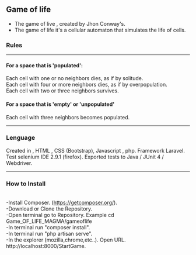 <h2>Game of life</h2>

<ul>
<li>The game of live , created by Jhon Conway's.</li>
<li>The game of life it's a cellular automaton that simulates the life of cells.</li>
</ul>

<h3>Rules</h3>
<hr>
<h4>For a space that is 'populated':</h4>
<p>Each cell with one or no neighbors dies, as if by solitude.
<br>Each cell with four or more neighbors dies, as if by overpopulation.
<br>Each cell with two or three neighbors survives.</p>
<h4>For a space that is 'empty' or 'unpopulated'</h4>
<p>Each cell with three neighbors becomes populated.</p>
<hr>
<h3>Lenguage</h3>
Created in , HTML , CSS (Bootstrap), Javascript , php. Framework Laravel.
<br>Test selenium IDE 2.9.1 (firefox). Exported tests to Java / JUnit 4 / Webdriver.
<hr>
<h3>How to Install</h3>



<br>-Install Composer. (https://getcomposer.org/).
<br>-Download or Clone the Repository.
<br>-Open terminal go to Repository. Example cd Game_OF_LIFE_MAGMA/gameoflife
<br>-In terminal run "composer install".
<br>-In terminal run "php artisan serve".
<br>-In the explorer (mozilla,chrome,etc..). Open URL.  http://localhost:8000/StartGame.
